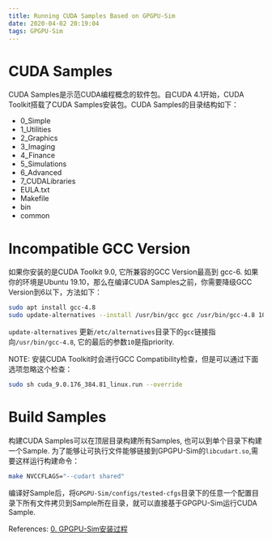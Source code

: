 ```yaml
---
title: Running CUDA Samples Based on GPGPU-Sim
date: 2020-04-02 20:19:04
tags: GPGPU-Sim
---
```


# CUDA Samples
CUDA Samples是示范CUDA编程概念的软件包。自CUDA 4.1开始，CUDA Toolkit搭载了CUDA Samples安装包。CUDA Samples的目录结构如下：

- 0_Simple
- 1_Utilities
- 2_Graphics
- 3_Imaging
- 4_Finance
- 5_Simulations
- 6_Advanced
- 7_CUDALibraries
- EULA.txt
- Makefile
- bin
- common

# Incompatible GCC Version
如果你安装的是CUDA Toolkit 9.0, 它所兼容的GCC Version最高到 gcc-6. 如果你的环境是Ubuntu 19.10，那么在编译CUDA Samples之前，你需要降级GCC Version到6以下，方法如下：
```bash
sudo apt install gcc-4.8
sudo update-alternatives --install /usr/bin/gcc gcc /usr/bin/gcc-4.8 10
```
`update-alternatives` 更新`/etc/alternatives`目录下的`gcc`链接指向`/usr/bin/gcc-4.8`, 它的最后的参数`10`是指priority.

NOTE: 安装CUDA Toolkit时会进行GCC Compatibility检查，但是可以通过下面选项忽略这个检查：
```bash
sudo sh cuda_9.0.176_384.81_linux.run --override
```

# Build Samples
构建CUDA Samples可以在顶层目录构建所有Samples, 也可以到单个目录下构建一个Sample. 为了能够让可执行文件能够链接到GPGPU-Sim的`libcudart.so`,需要这样运行构建命令：
```bash
make NVCCFLAGS="--cudart shared"
```
编译好Sample后，将`GPGPU-Sim/configs/tested-cfgs`目录下的任意一个配置目录下所有文件拷贝到Sample所在目录，就可以直接基于GPGPU-Sim运行CUDA Sample.

References:
[0. GPGPU-Sim安装过程](gpgpusim_install.md)
